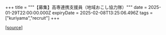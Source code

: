 +++
title = """【募集】高専連携支援員（地域おこし協力隊）"""
date = 2025-01-29T22:00:00.000Z
expiryDate = 2025-02-08T13:25:06.496Z
tags = ["kuriyama","recruit"]
+++


[[source]](https://www.town.kuriyama.hokkaido.jp/site/kaigofukushi/30148.html)
